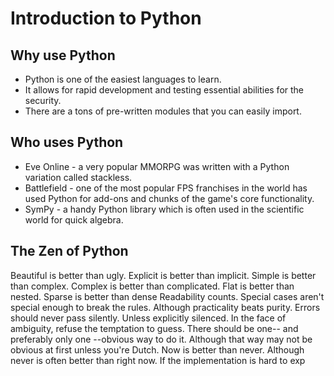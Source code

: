 # Introduction to Python
## Why use Python
- Python is one of the easiest languages to learn.
- It allows for rapid development and testing essential abilities for the security.
- There are a tons of pre-written modules that you can easily import.

## Who uses Python
- Eve Online - a very popular MMORPG was written with a Python variation called stackless.
- Battlefield - one of the most popular FPS franchises in the world has used Python for add-ons and chunks of the game's core functionality.
- SymPy - a handy Python library which is often used in the scientific world for quick algebra.

## The Zen of Python
Beautiful is better than ugly.
Explicit is better than implicit.
Simple is better than complex.
Complex is better than complicated.
Flat is better than nested.
Sparse is better than dense
Readability counts.
Special cases aren't special enough to break the rules.
Although practicality beats purity.
Errors should never pass silently.
Unless explicitly silenced.
In the face of ambiguity, refuse the temptation to guess.
There should be one-- and preferably only one --obvious way to do it.
Although that way may not be obvious at first unless you're Dutch.
Now is better than never.
Although never is often better than right now.
If the implementation is hard to exp
<!--stackedit_data:
eyJoaXN0b3J5IjpbLTYwODMyMDIyOCwxMzQ1OTYxMDc0XX0=
-->